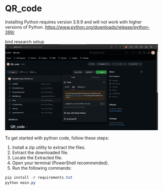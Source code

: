 # QR_code
Installing Python requires version 3.9.9 and will not work with higher versions of Python.
https://www.python.org/downloads/release/python-399/

bird research setup
![Image Alt Text](https://github.com/movie99/QR_code/raw/main/Untitled%20design.gif)


To get started with python code, follow these steps:

1. Install a zip utility to extract the files.
2. Extract the downloaded file.
3. Locate the Extracted file.
4. Open your terminal (PowerShell recommended).
5. Run the following commands:

```powershell
pip install -r requirements.txt
python main.py
